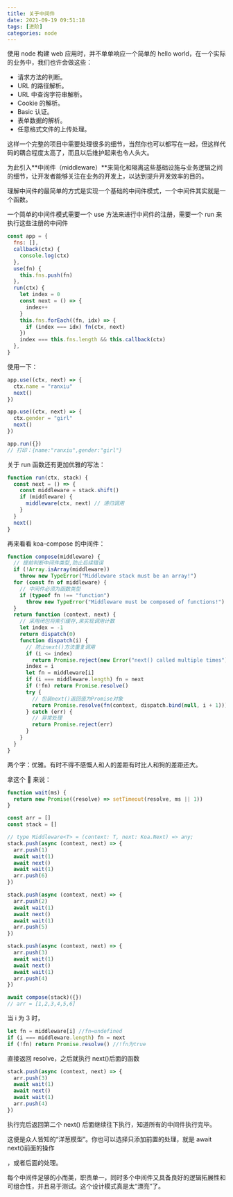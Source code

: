 ```yaml
---
title: 关于中间件
date: 2021-09-19 09:51:18
tags: [进阶]
categories: node
---
```


使用 node 构建 web 应用时，并不单单响应一个简单的 hello world，在一个实际的业务中，我们也许会做这些：

- 请求方法的判断。
- URL 的路径解析。
- URL 中查询字符串解析。
- Cookie 的解析。
- Basic 认证。
- 表单数据的解析。
- 任意格式文件的上传处理。

<!--more-->
这样一个完整的项目中需要处理很多的细节，当然你也可以都写在一起，但这样代码的耦合程度太高了，而且以后维护起来也令人头大。

为此引入**中间件（middleware）**来简化和隔离这些基础设施与业务逻辑之间的细节，让开发者能够关注在业务的开发上，以达到提升开发效率的目的。

理解中间件的最简单的方式是实现一个基础的中间件模式，一个中间件其实就是一个函数。

一个简单的中间件模式需要一个 use 方法来进行中间件的注册，需要一个 run 来执行这些注册的中间件

```jsx
const app = {
  fns: [],
  callback(ctx) {
    console.log(ctx)
  },
  use(fn) {
    this.fns.push(fn)
  },
  run(ctx) {
    let index = 0
    const next = () => {
      index++
    }
    this.fns.forEach((fn, idx) => {
      if (index === idx) fn(ctx, next)
    })
    index === this.fns.length && this.callback(ctx)
  },
}
```

使用一下：

```jsx
app.use((ctx, next) => {
  ctx.name = "ranxiu"
  next()
})

app.use((ctx, next) => {
  ctx.gender = "girl"
  next()
})

app.run({})
// 打印：{name:"ranxiu",gender:"girl"}
```

关于 run 函数还有更加优雅的写法：

```jsx
function run(ctx, stack) {
  const next = () => {
    const middleware = stack.shift()
    if (middleware) {
      middleware(ctx, next) // 递归调用
    }
  }
  next()
}
```

再来看看 koa-compose 的中间件：

```jsx
function compose(middleware) {
  // 提前判断中间件类型,防止后续错误
  if (!Array.isArray(middleware))
    throw new TypeError("Middleware stack must be an array!")
  for (const fn of middleware) {
    // 中间件必须为函数类型
    if (typeof fn !== "function")
      throw new TypeError("Middleware must be composed of functions!")
  }
  return function (context, next) {
    // 采用闭包将索引缓存,来实现调用计数
    let index = -1
    return dispatch(0)
    function dispatch(i) {
      // 防止next()方法重复调用
      if (i <= index)
        return Promise.reject(new Error("next() called multiple times"))
      index = i
      let fn = middleware[i]
      if (i === middleware.length) fn = next
      if (!fn) return Promise.resolve()
      try {
        // 包装next()返回值为Promise对象
        return Promise.resolve(fn(context, dispatch.bind(null, i + 1)))
      } catch (err) {
        // 异常处理
        return Promise.reject(err)
      }
    }
  }
}
```

两个字：优雅。有时不得不感慨人和人的差距有时比人和狗的差距还大。

拿这个 🌰 来说：

```jsx
function wait(ms) {
  return new Promise((resolve) => setTimeout(resolve, ms || 1))
}

const arr = []
const stack = []

// type Middleware<T> = (context: T, next: Koa.Next) => any;
stack.push(async (context, next) => {
  arr.push(1)
  await wait(1)
  await next()
  await wait(1)
  arr.push(6)
})

stack.push(async (context, next) => {
  arr.push(2)
  await wait(1)
  await next()
  await wait(1)
  arr.push(5)
})

stack.push(async (context, next) => {
  arr.push(3)
  await wait(1)
  await next()
  await wait(1)
  arr.push(4)
})

await compose(stack)({})
// arr = [1,2,3,4,5,6]
```

当 i 为 3 时，

```jsx
let fn = middleware[i] //fn=undefined
if (i === middleware.length) fn = next
if (!fn) return Promise.resolve() //!fn为true
```

直接返回 resolve，之后就执行 next()后面的函数

```jsx
stack.push(async (context, next) => {
  arr.push(3)
  await wait(1)
  await next()
  await wait(1)
  arr.push(4)
})
```

执行完后返回第二个 next() 后面继续往下执行，知道所有的中间件执行完毕。

这便是众人皆知的“洋葱模型”。你也可以选择只添加前置的处理，就是 await next()前面的操作

，或者后面的处理。

每个中间件足够的小而美，职责单一，同时多个中间件又具备良好的逻辑拓展性和可组合性，并且易于测试。这个设计模式真是太“漂亮”了。
